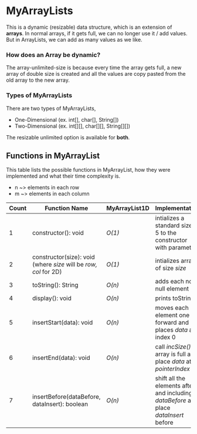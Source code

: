 # MyArrayLists
This is a dynamic (resizable) data structure, which is an extension of **arrays**. In normal arrays, if it gets full, we can no longer use it / add values. But in ArrayLists, we can add as many values as we like. 
### How does an Array be dynamic?
The array-unlimited-size is because every time the array gets full, a new array of double size is created and all the values are copy pasted from the old array to the new array. 

### Types of MyArrayLists
There are two types of MyArrayLists,
* One-Dimensional (ex. int[], char[], String[])
* Two-Dimensional (ex. int[][], char[][], String[][])

The resizable unlimited option is available for **both**. 

## Functions in MyArrayList
This table lists the possible functions in MyArrayList, how they were implemented and what their time complexity is. 
* n ~> elements in each row 
* m ~> elements in each column

| Count | Function Name | MyArrayList1D | Implementation | MyArrayList2D | Implementation |
| ----- | ------------- | ------------- | -------------- | ------------- | -------------- |
| 1 | constructor(): void | *O(1)* | intializes a standard size of 5 to the constructor with parameters | *O(1)* | intializes a standard size of 5 by 5 to the constructor with parameters |
| 2 | constructor(size): void (where *size* will be *row, col* for 2D) | *O(1)* | intializes array of size *size* | *O(1)* | intializes array[][] of size rows *row* by cols *col* |
| 3 | toString(): String | *O(n)* | adds each non-null element | *O(m * n)* | displays all the m*n elements |
| 4 | display(): void | *O(n)* | prints toString() | *O(m * n)* | prints toString() |
| 5 | insertStart(data): void | *O(n)* | moves each element one forward and places *data* at index 0 | *O(m * n)* | moves each element one forward and places *data* at index (0,0) |
| 6 | insertEnd(data): void | *O(n)* | call *incSize()* if array is full and place *data* at _pointerIndex_ | *O(m * n)* | call *incSize()* if array is full and place *data* at _pointerIndex_ |
| 7 | insertBefore(dataBefore, dataInsert): boolean | *O(n)* | shift all the elements after and including *dataBefore* and place *dataInsert* before |
